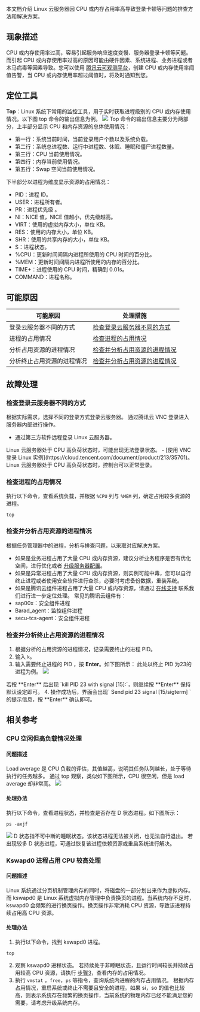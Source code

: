 本文档介绍 Linux 云服务器因 CPU 或内存占用率高导致登录卡顿等问题的排查方法和解决方案。

## 现象描述

CPU 或内存使用率过高，容易引起服务响应速度变慢、服务器登录卡顿等问题。而引起 CPU 或内存使用率过高的原因可能由硬件因素、系统进程、业务进程或者木马病毒等因素导致。您可以使用 [腾讯云可观测平台](https://cloud.tencent.com/document/product/248/13466)，创建 CPU 或内存使用率阈值告警，当 CPU 或内存使用率超过阈值时，将及时通知到您。

## 定位工具

**Top**：Linux 系统下常用的监控工具，用于实时获取进程级别的 CPU 或内存使用情况。以下图 top 命令的输出信息为例。
![](https://mc.qcloudimg.com/static/img/8aab6354efba19443ffe88f3ace00794/image.png)
Top 命令的输出信息主要分为两部分，上半部分显示 CPU 和内存资源的总体使用情况：
- 第一行：系统当前时间，当前登录用户个数以及系统负载。
- 第二行：系统总进程数、运行中进程数、休眠、睡眠和僵尸进程数量。
- 第三行：CPU 当前使用情况。
- 第四行：内存当前使用情况。
- 第五行：Swap 空间当前使用情况。

下半部分以进程为维度显示资源的占用情况：
- PID：进程 ID。
- USER：进程所有者。
- PR：进程优先级 。
- NI：NICE 值，NICE 值越小，优先级越高。
- VIRT：使用的虚拟内存大小，单位 KB。
- RES：使用的内存大小，单位 KB。
- SHR：使用的共享内存的大小，单位 KB。
- S：进程状态。
- %CPU：更新时间间隔内进程所使用的 CPU 时间的百分比。
- %MEM：更新时间间隔内进程所使用的内存的百分比。
- TIME+：进程使用的 CPU 时间，精确到 0.01s。
- COMMAND：进程名称。

## 可能原因
<table>
<thead>
  <tr>
    <th>可能原因</th>
    <th>处理措施</th>
  </tr>
</thead>
<tbody>
  <tr>
    <td>登录云服务器不同的方式</td>
    <td ><a href="#F1">检查登录云服务器不同的方式</a></td>
  </tr>
  <tr>
    <td>进程的占用情况</td>
    <td><a href="#F2">检查进程的占用情况</a></td>
  </tr>
  <tr>
    <td>分析占用资源的进程情况</td>
    <td><a href="#F3">检查并分析占用资源的进程情况</a></td>
  </tr>
  <tr>
    <td>分析终止占用资源的进程情况</td>
    <td><a href="#F4">检查并分析占用资源的进程情况</a></td>
  </tr>
</tbody>
</table>

## 故障处理

### 检查登录云服务器不同的方式[](id:F1)

根据实际需求，选择不同的登录方式登录云服务器。
通过腾讯云 VNC 登录进入服务器内部进行操作。
- 通过第三方软件远程登录 Linux 云服务器。
<dx-alert infotype="notice" title="">
 Linux 云服务器处于 CPU 高负荷状态时，可能出现无法登录状态。
</dx-alert>
- [使用 VNC 登录 Linux 实例](https://cloud.tencent.com/document/product/213/35701)。
<dx-alert infotype="notice" title="">
 Linux 云服务器处于 CPU 高负荷状态时，控制台可以正常登录。
</dx-alert>



### 检查进程的占用情况[](id:F2)

执行以下命令，查看系统负载，并根据 `%CPU` 列与 `%MEM` 列，确定占用较多资源的进程。
```shellsession
top
```

### 检查并分析占用资源的进程情况[](id:F3)
根据任务管理器中的进程，分析与排查问题，以采取对应解决方案。
- 如果是业务进程占用了大量 CPU 或内存资源，建议分析业务程序是否有优化空间，进行优化或者 [升级服务器配置](https://cloud.tencent.com/document/product/213/2178)。
- 如果是异常进程占用了大量 CPU 或内存资源，则实例可能中毒，您可以自行终止进程或者使用安全软件进行查杀，必要时考虑备份数据，重装系统。
- 如果是腾讯云组件进程占用了大量 CPU 或内存资源，请通过 [在线支持](https://cloud.tencent.com/online-service?from=doc_213) 联系我们进行进一步定位处理。
常见的腾讯云组件有：
 - sap00x：安全组件进程
 - Barad_agent：监控组件进程
 - secu-tcs-agent：安全组件进程


### 检查并分析终止占用资源的进程情况[](id:F4)

1. 根据分析的占用资源的进程情况，记录需要终止的进程 PID。
2. 输入 `k`。
3. 输入需要终止进程的 PID ，按 **Enter**。如下图所示：
此处以终止 PID 为23的进程为例。
![](https://main.qcloudimg.com/raw/38a98b3fc36b09c4e3f99765d3cf5691.png)
<dx-alert infotype="notice" title="">
若按 **Enter** 后出现 `kill PID 23 with signal [15]:`，则继续按 **Enter** 保持默认设定即可。
</dx-alert>
4. 操作成功后，界面会出现` Send pid 23 signal [15/sigterm] ` 的提示信息，按 **Enter** 确认即可。

## 相关参考
### CPU 空闲但高负载情况处理

#### 问题描述

Load average 是 CPU 负载的评估，其值越高，说明其任务队列越长，处于等待执行的任务越多。
通过 top 观察，类似如下图所示，CPU 很空闲，但是 load average 却非常高。
![](//mc.qcloudimg.com/static/img/4ddf663a68ee602d8cf8075d88edccf6/image.png)
 
#### 处理办法
 
执行以下命令，查看进程状态，并检查是否存在 D 状态进程。如下图所示：
```
ps -axjf
```
![](//mc.qcloudimg.com/static/img/32420d3fe022b57d85120c941705dbf6/image.png)
<dx-alert infotype="explain" title="">
D 状态指不可中断的睡眠状态。该状态进程无法被关闭，也无法自行退出。
</dx-alert>
若出现较多 D 状态进程，可通过恢复该进程依赖资源或重启系统进行解决。

### Kswapd0 进程占用 CPU 较高处理

#### 问题描述

Linux 系统通过分页机制管理内存的同时，将磁盘的一部分划出来作为虚拟内存。而 kswapd0 是 Linux 系统虚拟内存管理中负责换页的进程。当系统内存不足时，kswapd0 会频繁的进行换页操作。换页操作非常消耗 CPU 资源，导致该进程持续占用高 CPU 资源。
 
#### 处理办法

1. 执行以下命令，找到 kswapd0 进程。
```shellsession
top
```
2. 观察 kswapd0 进程状态。
若持续处于非睡眠状态，且运行时间较长并持续占用较高 CPU 资源，请执行 [步骤3](#kswapd0_step3)，查看内存的占用情况。
3. [](id:kswapd0_step3)执行 `vmstat` ，`free`，`ps` 等指令，查询系统内进程的内存占用情况。
根据内存占用情况，重启系统或终止不需要且安全的进程。如果 si，so 的值也比较高，则表示系统存在频繁的换页操作，当前系统的物理内存已经不能满足您的需要，请考虑升级系统内存。


